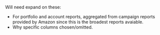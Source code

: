 Will need expand on these:
- For portfolio and account reports, aggregated from campaign reports provided by Amazon since this is the broadest reports avaiable. 
- Why specific columns chosen/omitted. 
